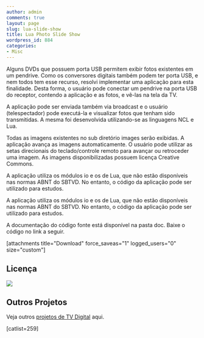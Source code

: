 ```yaml
---
author: admin
comments: true
layout: page
slug: lua-slide-show
title: Lua Photo Slide Show
wordpress_id: 884
categories:
- Misc
---
```


Alguns DVDs que possuem porta USB permitem exibir fotos existentes em um pendrive. Como os conversores digitais também podem ter porta USB, e nem todos tem esse recurso, resolvi implementar uma aplicação para esta finalidade. Desta forma, o usuário pode conectar um pendrive na porta USB do receptor, contendo a aplicação e as fotos, e vê-las na tela da TV.

A aplicação pode ser enviada também via broadcast e o usuário (telespectador) pode executá-la e visualizar fotos que tenham sido transmitidas. A mesma foi desenvolvida utilizando-se as linguagens NCL e Lua.

Todas as imagens existentes no sub diretório images serão exibidas. A aplicação avança as imagens automaticamente. O usuário pode utilizar as setas direcionais do teclado/controle remoto para avançar ou retroceder uma imagem. As imagens disponibilizadas possuem licença Creative Commons.


A aplicação utiliza os módulos io e os de Lua, que não estão disponíveis nas normas ABNT do SBTVD. No entanto, o código da aplicação pode ser utilizado para estudos.


A aplicação utiliza os módulos io e os de Lua, que não estão disponíveis nas normas ABNT do SBTVD. No entanto, o código da aplicação pode ser utilizado para estudos.

A documentação do código fonte está disponível na pasta doc. Baixe o código no link a seguir.

[attachments title="Download" force_saveas="1" logged_users="0" size="custom"]


## Licença


[ ![](/files/by-nc-sa.png)
](http://creativecommons.org/licenses/by-nc-sa/2.5/br/)


## Outros Projetos


Veja outros [projetos de TV Digital](http://manoelcampos.com/tvd/) aqui.

[catlist=259]
